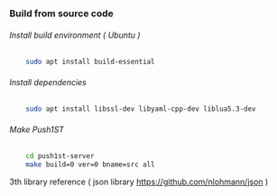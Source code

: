 
### Build from source code

###### Install build environment ( Ubuntu )

```bash
	sudo apt install build-essential
```

###### Install dependencies

```bash
	sudo apt install libssl-dev libyaml-cpp-dev liblua5.3-dev
```

###### Make Push1ST
```bash
	cd push1st-server
	make build=0 ver=0 bname=src all
```

3th library reference ( json library https://github.com/nlohmann/json )
